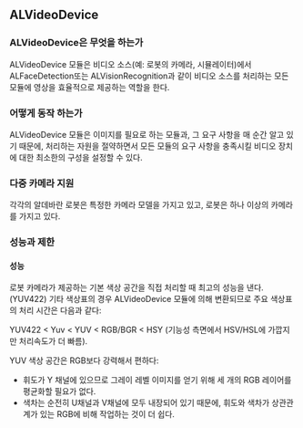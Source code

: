 ## ALVideoDevice

### ALVideoDevice은 무엇을 하는가
ALVideoDevice 모듈은 비디오 소스(예: 로봇의 카메라, 시뮬레이터)에서 ALFaceDetection또는 ALVisionRecognition과 같이 비디오 소스를 처리하는 모든 모듈에 영상을 효율적으로 제공하는 역할을 한다.

### 어떻게 동작 하는가

ALVideoDevice 모듈은 이미지를 필요로 하는 모듈과, 그 요구 사항을 매 순간 알고 있기 때문에, 처리하는 자원을 절약하면서 모든 모듈의 요구 사항을 충족시킬 비디오 장치에 대한 최소한의 구성을 설정할 수 있다.

### 다중 카메라 지원

각각의 알데바란 로봇은 특정한 카메라 모델을 가지고 있고, 로봇은 하나 이상의 카메라를 가지고 있다.

### 성능과 제한

#### 성능
로봇 카메라가 제공하는 기본 색상 공간을 직접 처리할 때 최고의 성능을 낸다. (YUV422) 기타 색상표의 경우 ALVideoDevice 모듈에 의해 변환되므로 주요 색상표의 처리 시간은 다음과 같다:

YUV422 < Yuv < YUV < RGB/BGR < HSY (기능성 측면에서 HSV/HSL에 가깝지만 처리속도가 더 빠름).

YUV 색상 공간은 RGB보다 강력해서 편하다:

- 휘도가 Y 채널에 있으므로 그레이 레벨 이미지를 얻기 위해 세 개의 RGB 레이어를 평균화할 필요가 없다.
- 색차는 순전히 U채널과 V채널에 모두 내장되어 있기 때문에, 휘도와 색차가 상관관계가 있는 RGB에 비해 작업하는 것이 더 쉽다.